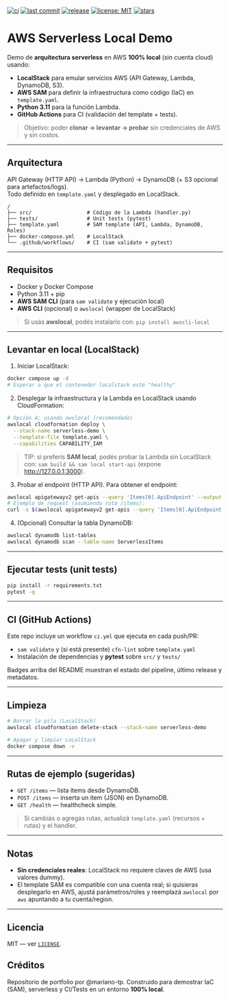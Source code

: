 [![ci](https://github.com/mariano-tp/aws-serverless-local-demo/actions/workflows/ci.yml/badge.svg?branch=main&style=flat-square)](https://github.com/mariano-tp/aws-serverless-local-demo/actions/workflows/ci.yml)
[![last commit](https://img.shields.io/github/last-commit/mariano-tp/aws-serverless-local-demo?style=flat-square)](https://github.com/mariano-tp/aws-serverless-local-demo/commits/main)
[![release](https://img.shields.io/github/v/release/mariano-tp/aws-serverless-local-demo?display_name=tag&style=flat-square)](https://github.com/mariano-tp/aws-serverless-local-demo/releases)
[![license: MIT](https://img.shields.io/badge/license-MIT-green?style=flat-square)](./LICENSE)
[![stars](https://img.shields.io/github/stars/mariano-tp/aws-serverless-local-demo?style=flat-square)](https://github.com/mariano-tp/aws-serverless-local-demo/stargazers)

# AWS Serverless Local Demo

Demo de **arquitectura serverless** en AWS **100% local** (sin cuenta cloud) usando:

- **LocalStack** para emular servicios AWS (API Gateway, Lambda, DynamoDB, S3).
- **AWS SAM** para definir la infraestructura como código (IaC) en `template.yaml`.
- **Python 3.11** para la función Lambda.
- **GitHub Actions** para CI (validación del template + tests).

> Objetivo: poder **clonar → levantar → probar** sin credenciales de AWS y sin costos.

---

## Arquitectura

API Gateway (HTTP API) → Lambda (Python) → DynamoDB (+ S3 opcional para artefactos/logs).  
Todo definido en `template.yaml` y desplegado en LocalStack.

```
/
├── src/                  # Código de la Lambda (handler.py)
├── tests/                # Unit tests (pytest)
├── template.yaml         # SAM template (API, Lambda, DynamoDB, Roles)
├── docker-compose.yml    # LocalStack
└── .github/workflows/    # CI (sam validate + pytest)
```

---

## Requisitos

- Docker y Docker Compose
- Python 3.11 + pip
- **AWS SAM CLI** (para `sam validate` y ejecución local)
- **AWS CLI** (opcional) o `awslocal` (wrapper de LocalStack)

> Si usás **awslocal**, podés instalarlo con: `pip install awscli-local`

---

## Levantar en local (LocalStack)

1) Iniciar LocalStack:

```bash
docker compose up -d
# Esperar a que el contenedor localstack esté "healthy"
```

2) Desplegar la infraestructura y la Lambda en LocalStack usando CloudFormation:

```bash
# Opción A: usando awslocal (recomendado)
awslocal cloudformation deploy \
  --stack-name serverless-demo \
  --template-file template.yaml \
  --capabilities CAPABILITY_IAM
```

> TIP: si preferís **SAM local**, podés probar la Lambda sin LocalStack con:
> `sam build && sam local start-api` (expone http://127.0.0.1:3000).

3) Probar el endpoint (HTTP API). Para obtener el endpoint:

```bash
awslocal apigatewayv2 get-apis --query 'Items[0].ApiEndpoint' --output text
# Ejemplo de request (asumiendo ruta /items):
curl -s $(awslocal apigatewayv2 get-apis --query 'Items[0].ApiEndpoint' --output text)/items | jq
```

4) (Opcional) Consultar la tabla DynamoDB:

```bash
awslocal dynamodb list-tables
awslocal dynamodb scan --table-name ServerlessItems
```

---

## Ejecutar tests (unit tests)

```bash
pip install -r requirements.txt
pytest -q
```

---

## CI (GitHub Actions)

Este repo incluye un workflow `ci.yml` que ejecuta en cada push/PR:

- `sam validate` y (si está presente) `cfn-lint` sobre `template.yaml`  
- Instalación de dependencias y **pytest** sobre `src/` y `tests/`

Badges arriba del README muestran el estado del pipeline, último release y metadatos.

---

## Limpieza

```bash
# Borrar la pila (LocalStack)
awslocal cloudformation delete-stack --stack-name serverless-demo

# Apagar y limpiar LocalStack
docker compose down -v
```

---

## Rutas de ejemplo (sugeridas)

- `GET /items` — lista items desde DynamoDB.
- `POST /items` — inserta un item (JSON) en DynamoDB.
- `GET /health` — healthcheck simple.

> Si cambiás o agregás rutas, actualizá `template.yaml` (recursos + rutas) y el handler.

---

## Notas

- **Sin credenciales reales**: LocalStack no requiere claves de AWS (usa valores dummy).
- El template SAM es compatible con una cuenta real; si quisieras desplegarlo en AWS,
  ajustá parámetros/roles y reemplazá `awslocal` por `aws` apuntando a tu cuenta/region.

---

## Licencia

MIT — ver [`LICENSE`](./LICENSE).

## Créditos

Repositorio de portfolio por @mariano-tp. Construido para demostrar IaC (SAM), serverless y CI/Tests en un entorno **100% local**.
